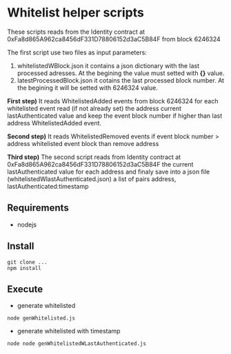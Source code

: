 
# Whitelist helper scripts
These scripts reads from the Identity contract at 0xFa8d865A962ca8456dF331D78806152d3aC5B84F from block 6246324

The first script use two files as input parameters:
 1)  whitelistedWBlock.json it contains a json dictionary with the last processed adresses. At the begining the value must setted with **{}** value.
 2)  latestProcessedBlock.json it cotains the last processed block number. At the begining it will be setted with 6246324 value.
   
**First step)** It reads WhitelistedAdded events from block 6246324 for each whitelisted event read (if not already set) the address current lastAuthenticated value and keep the event block number if higher than last address WhitelistedAdded event.

**Second step)** It reads WhitelistedRemoved events if event block number > address whitelisted event block than remove address

**Third step)** The second script reads from Identity contract at 0xFa8d865A962ca8456dF331D78806152d3aC5B84F the current lastAuthenticated value for each address and finaly save into a json file (whitelistedWlastAuthenticated.json) a list of pairs address, lastAuthenticated:timestamp


## Requirements 

 * nodejs 

## Install
```
git clone ...
npm install
```
## Execute

 * generate whitelisted
```
node genWhitelisted.js
```
 * generate whitelisted with timestamp
```
node node genWhitelistedWLastAuthenticated.js
```